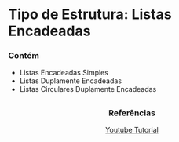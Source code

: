 # Tipo de Estrutura: Listas Encadeadas

### Contém

- Listas Encadeadas Simples
- Listas Duplamente Encadeadas
- Listas Circulares Duplamente Encadeadas

##

### <p align="center">Referências</p>
<p align="center"><a href="https://www.youtube.com/playlist?list=PL3ZslI15yo2r-gHJtjORRMRKMSNRpf7u5">Youtube Tutorial</a></p>
